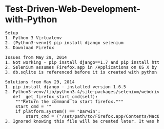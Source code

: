 Test-Driven-Web-Development-with-Python
=======================================
<pre>
Setup
1. Python 3 Virtualenv
2. (Python3-venv)$ pip install django selenium
3. Download Firefox

Issues from May 29, 2014
1. Not working - pip install django==1.7 and pip install https://github.com/django/django/archive/stable/1.7.x.zip
2. Selenium assumes Firefox.app in /Applications on OS X by default
3. db.sqlite is referenced before it is created with python manage.py syncdb 

Solutions from May 29, 2014
1. pip install django - installed version 1.6.5
2. Python3-venv/lib/python3.4/site-packages/selenium/webdriver/firefox/firefox_binary.py
   def _get_firefox_start_cmd(self):
    """Return the command to start firefox."""
    start_cmd = ""
    if platform.system() == "Darwin":
        start_cmd = ("/set/path/to/Firefox.app/Contents/MacOS/firefox-bin")
3. Ignored knowing this file will be created later. It was however, already in my .gitignore - new users to Django might get confused here.

</pre>